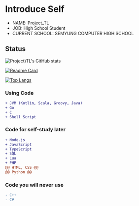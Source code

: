 # Introduce Self
* NAME: Project_TL
* JOB: High School Student
* CURRENT SCHOOL: SEMYUNG COMPUTER HIGH SCHOOL

## Status
![Project)TL's GitHub stats](https://github-readme-stats.vercel.app/api?username=ProjectTL12345&show_icons=true&theme=dark)

[![Readme Card](https://github-readme-stats.vercel.app/api/pin/?username=ProjectTL12345&repo=List&theme=dark)](https://github.com/ProjectTL12345/List)

[![Top Langs](https://github-readme-stats.vercel.app/api/top-langs/?username=ProjectTL12345&langs_count=8&theme=dark)](https://github.com/anuraghazra/github-readme-stats)

### Using Code
```diff
+ JVM (Kotlin, Scala, Groovy, Java)
+ Go
+ C
+ Shell Script
```

### Code for self-study later
```diff
+ Node.js
+ JavaScript
+ TypeScript
+ SQL
+ Lua
+ PHP
@@ HTML, CSS @@
@@ Python @@
```

### Code you will never use
```diff
- C++
- C#
```
